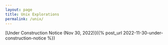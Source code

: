 ```yaml
---
layout: page
title: Unix Explorations
permalink: /unix/
---
```


[Under Construction Notice (Nov 30, 2022)]({% post_url 2022-11-30-under-construction-notice %})
